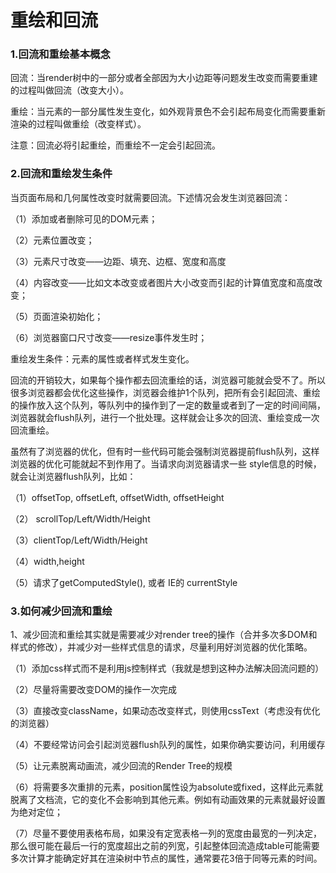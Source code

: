 # 重绘和回流

### 1.回流和重绘基本概念

回流：当render树中的一部分或者全部因为大小边距等问题发生改变而需要重建的过程叫做回流（改变大小）。

重绘：当元素的一部分属性发生变化，如外观背景色不会引起布局变化而需要重新渲染的过程叫做重绘（改变样式）。

注意：回流必将引起重绘，而重绘不一定会引起回流。

### 2.回流和重绘发生条件

当页面布局和几何属性改变时就需要回流。下述情况会发生浏览器回流：

（1）添加或者删除可见的DOM元素；

（2）元素位置改变；

（3）元素尺寸改变——边距、填充、边框、宽度和高度

（4）内容改变——比如文本改变或者图片大小改变而引起的计算值宽度和高度改变；

（5）页面渲染初始化；

（6）浏览器窗口尺寸改变——resize事件发生时；

重绘发生条件：元素的属性或者样式发生变化。

回流的开销较大，如果每个操作都去回流重绘的话，浏览器可能就会受不了。所以很多浏览器都会优化这些操作，浏览器会维护1个队列，把所有会引起回流、重绘的操作放入这个队列，等队列中的操作到了一定的数量或者到了一定的时间间隔，浏览器就会flush队列，进行一个批处理。这样就会让多次的回流、重绘变成一次回流重绘。

虽然有了浏览器的优化，但有时一些代码可能会强制浏览器提前flush队列，这样浏览器的优化可能就起不到作用了。当请求向浏览器请求一些 style信息的时候，就会让浏览器flush队列，比如：

（1）offsetTop, offsetLeft, offsetWidth, offsetHeight

（2） scrollTop/Left/Width/Height

（3）clientTop/Left/Width/Height

（4）width,height

（5）请求了getComputedStyle(), 或者 IE的 currentStyle

### 3.如何减少回流和重绘

1、减少回流和重绘其实就是需要减少对render tree的操作（合并多次多DOM和样式的修改），并减少对一些样式信息的请求，尽量利用好浏览器的优化策略。

（1）添加css样式而不是利用js控制样式（我就是想到这种办法解决回流问题的）

（2）尽量将需要改变DOM的操作一次完成

（3）直接改变className，如果动态改变样式，则使用cssText（考虑没有优化的浏览器）

（4）不要经常访问会引起浏览器flush队列的属性，如果你确实要访问，利用缓存

（5）让元素脱离动画流，减少回流的Render Tree的规模

（6）将需要多次重排的元素，position属性设为absolute或fixed，这样此元素就脱离了文档流，它的变化不会影响到其他元素。例如有动画效果的元素就最好设置为绝对定位；

（7）尽量不要使用表格布局，如果没有定宽表格一列的宽度由最宽的一列决定，那么很可能在最后一行的宽度超出之前的列宽，引起整体回流造成table可能需要多次计算才能确定好其在渲染树中节点的属性，通常要花3倍于同等元素的时间。
